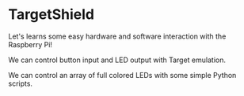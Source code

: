 TargetShield
============

Let's learns some easy hardware and software interaction with the Raspberry Pi!

We can control button input and LED output with Target emulation.

We can control an array of full colored LEDs with some simple Python scripts.
